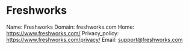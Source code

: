 
# Freshworks

Name: Freshworks
Domain: freshworks.com
Home: https://www.freshworks.com/
Privacy_policy: https://www.freshworks.com/privacy/
Email: support@freshworks.com
